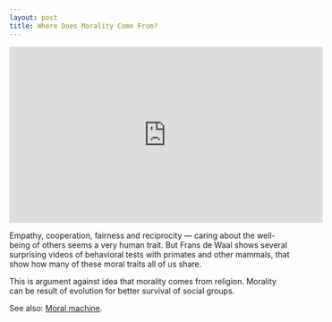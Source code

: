 ```yaml
---
layout: post
title: Where Does Morality Come From?
---
```


<div class=flex-video>
  <iframe width="560" height="315" src="https://www.youtube.com/embed/b_Lm49XVkGQ?rel=0" frameborder="0" allowfullscreen></iframe>
</div>

Empathy, cooperation, fairness and reciprocity &mdash; caring about the well-being of others seems a very human trait. But Frans de Waal shows several surprising videos of behavioral tests with primates and other mammals, that show how many of these moral traits all of us share.

This is argument against idea that morality comes from religion. Morality can be result of evolution for better survival of social groups.

See also: [Moral machine](http://moralmachine.mit.edu/).
